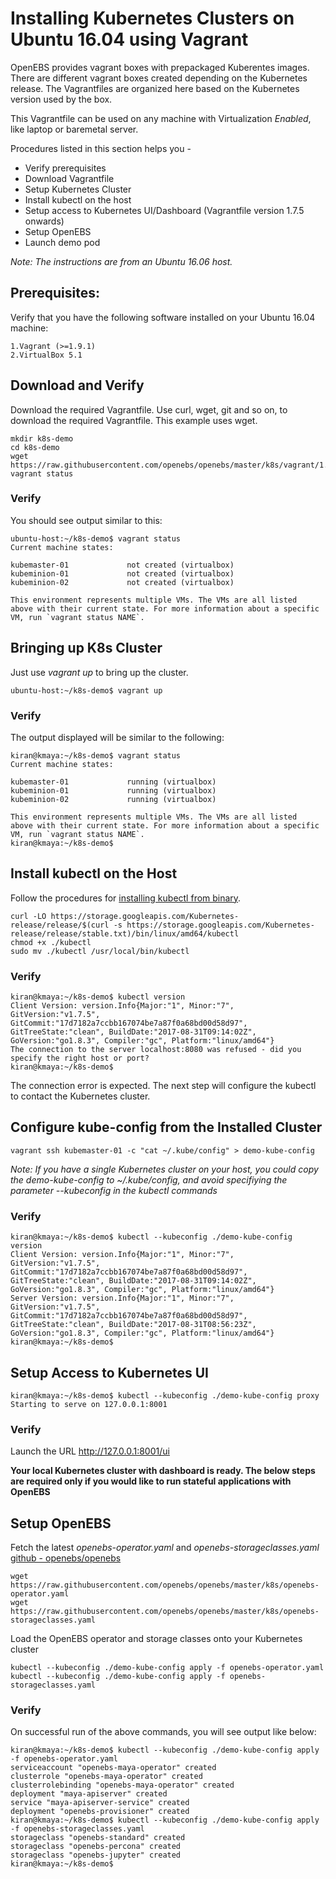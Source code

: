 # Installing Kubernetes Clusters on Ubuntu 16.04 using Vagrant

OpenEBS provides vagrant boxes with prepackaged Kuberentes images. There are different vagrant boxes created depending on the Kubernetes release. The Vagrantfiles are organized here based on the Kubernetes version used by the box. 

This Vagrantfile can be used on any machine with Virtualization *Enabled*, like laptop or baremetal server. 

Procedures listed in this section helps you -
- Verify prerequisites
- Download Vagrantfile
- Setup Kubernetes Cluster
- Install kubectl on the host 
- Setup access to Kubernetes UI/Dashboard (Vagrantfile version 1.7.5 onwards)
- Setup OpenEBS
- Launch demo pod

*Note: The instructions are from an Ubuntu 16.06 host.*

## Prerequisites:

Verify that you have the following software installed on your Ubuntu 16.04 machine:
```
1.Vagrant (>=1.9.1)
2.VirtualBox 5.1
```

## Download and Verify 

Download the required Vagrantfile. Use curl, wget, git and so on, to download the required Vagrantfile. This example uses wget.

```
mkdir k8s-demo
cd k8s-demo
wget https://raw.githubusercontent.com/openebs/openebs/master/k8s/vagrant/1.7.5/Vagrantfile
vagrant status
```

### Verify

You should see output similar to this:
```
ubuntu-host:~/k8s-demo$ vagrant status
Current machine states:

kubemaster-01             not created (virtualbox)
kubeminion-01             not created (virtualbox)
kubeminion-02             not created (virtualbox)

This environment represents multiple VMs. The VMs are all listed
above with their current state. For more information about a specific
VM, run `vagrant status NAME`.
```

## Bringing up K8s Cluster

Just use *vagrant up* to bring up the cluster. 

```
ubuntu-host:~/k8s-demo$ vagrant up
```

### Verify

The output displayed will be similar to the following:
```
kiran@kmaya:~/k8s-demo$ vagrant status
Current machine states:

kubemaster-01             running (virtualbox)
kubeminion-01             running (virtualbox)
kubeminion-02             running (virtualbox)

This environment represents multiple VMs. The VMs are all listed
above with their current state. For more information about a specific
VM, run `vagrant status NAME`.
kiran@kmaya:~/k8s-demo$ 
```

## Install kubectl on the Host

Follow the procedures for [installing kubectl from binary](https://Kubernetes.io/docs/tasks/tools/install-kubectl/#install-kubectl-binary-via-curl).

```
curl -LO https://storage.googleapis.com/Kubernetes-release/release/$(curl -s https://storage.googleapis.com/Kubernetes-release/release/stable.txt)/bin/linux/amd64/kubectl
chmod +x ./kubectl
sudo mv ./kubectl /usr/local/bin/kubectl
```

### Verify

```
kiran@kmaya:~/k8s-demo$ kubectl version
Client Version: version.Info{Major:"1", Minor:"7", GitVersion:"v1.7.5", GitCommit:"17d7182a7ccbb167074be7a87f0a68bd00d58d97", GitTreeState:"clean", BuildDate:"2017-08-31T09:14:02Z", GoVersion:"go1.8.3", Compiler:"gc", Platform:"linux/amd64"}
The connection to the server localhost:8080 was refused - did you specify the right host or port?
kiran@kmaya:~/k8s-demo$ 
```

The connection error is expected. The next step will configure the kubectl to contact the Kubernetes cluster. 

## Configure kube-config from the Installed Cluster

```
vagrant ssh kubemaster-01 -c "cat ~/.kube/config" > demo-kube-config
```

*Note: If you have a single Kubernetes cluster on your host, you could copy the demo-kube-config to ~/.kube/config, and avoid specifiying the parameter --kubeconfig in the kubectl commands*

### Verify

```
kiran@kmaya:~/k8s-demo$ kubectl --kubeconfig ./demo-kube-config version
Client Version: version.Info{Major:"1", Minor:"7", GitVersion:"v1.7.5", GitCommit:"17d7182a7ccbb167074be7a87f0a68bd00d58d97", GitTreeState:"clean", BuildDate:"2017-08-31T09:14:02Z", GoVersion:"go1.8.3", Compiler:"gc", Platform:"linux/amd64"}
Server Version: version.Info{Major:"1", Minor:"7", GitVersion:"v1.7.5", GitCommit:"17d7182a7ccbb167074be7a87f0a68bd00d58d97", GitTreeState:"clean", BuildDate:"2017-08-31T08:56:23Z", GoVersion:"go1.8.3", Compiler:"gc", Platform:"linux/amd64"}
kiran@kmaya:~/k8s-demo$ 
```

## Setup Access to Kubernetes UI

```
kiran@kmaya:~/k8s-demo$ kubectl --kubeconfig ./demo-kube-config proxy
Starting to serve on 127.0.0.1:8001
```

### Verify 

Launch the URL http://127.0.0.1:8001/ui

**Your local Kubernetes cluster with dashboard is ready. The below steps are required only if you would like to run stateful applications with OpenEBS**

## Setup OpenEBS

Fetch the latest *openebs-operator.yaml* and *openebs-storageclasses.yaml* [github - openebs/openebs](../)

```
wget https://raw.githubusercontent.com/openebs/openebs/master/k8s/openebs-operator.yaml
wget https://raw.githubusercontent.com/openebs/openebs/master/k8s/openebs-storageclasses.yaml
```

Load the OpenEBS operator and storage classes onto your Kubernetes cluster

```
kubectl --kubeconfig ./demo-kube-config apply -f openebs-operator.yaml
kubectl --kubeconfig ./demo-kube-config apply -f openebs-storageclasses.yaml
```

### Verify

On successful run of the above commands, you will see output like below:

```
kiran@kmaya:~/k8s-demo$ kubectl --kubeconfig ./demo-kube-config apply -f openebs-operator.yaml
serviceaccount "openebs-maya-operator" created
clusterrole "openebs-maya-operator" created
clusterrolebinding "openebs-maya-operator" created
deployment "maya-apiserver" created
service "maya-apiserver-service" created
deployment "openebs-provisioner" created
kiran@kmaya:~/k8s-demo$ kubectl --kubeconfig ./demo-kube-config apply -f openebs-storageclasses.yaml 
storageclass "openebs-standard" created
storageclass "openebs-percona" created
storageclass "openebs-jupyter" created
kiran@kmaya:~/k8s-demo$ 
```

